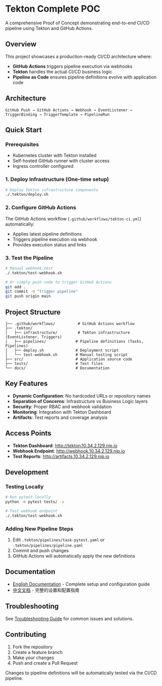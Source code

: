 # Tekton Complete POC


A comprehensive Proof of Concept demonstrating end-to-end CI/CD pipeline using Tekton and GitHub Actions.

## Overview

This project showcases a production-ready CI/CD architecture where:
- **GitHub Actions** triggers pipeline execution via webhooks
- **Tekton** handles the actual CI/CD business logic 
- **Pipeline as Code** ensures pipeline definitions evolve with application code

## Architecture

```
GitHub Push → GitHub Actions → Webhook → EventListener → TriggerBinding → TriggerTemplate → PipelineRun
```

## Quick Start

### Prerequisites
- Kubernetes cluster with Tekton installed
- Self-hosted GitHub runner with cluster access
- Ingress controller configured

### 1. Deploy Infrastructure (One-time setup)
```bash
# Deploy Tekton infrastructure components
./.tekton/deploy.sh
```

### 2. Configure GitHub Actions
The GitHub Actions workflow (`.github/workflows/tekton-ci.yml`) automatically:
- Applies latest pipeline definitions
- Triggers pipeline execution via webhook
- Provides execution status and links

### 3. Test the Pipeline
```bash
# Manual webhook test
./.tekton/test-webhook.sh

# Or simply push code to trigger GitHub Actions
git add .
git commit -m "trigger pipeline"
git push origin main
```

## Project Structure

```
├── .github/workflows/          # GitHub Actions workflow
├── .tekton/
│   ├── infrastructure/         # Tekton infrastructure (EventListener, Triggers)
│   ├── pipelines/             # Pipeline definitions (Tasks, Pipelines)
│   ├── deploy.sh              # Deployment script
│   └── test-webhook.sh        # Manual testing script
├── src/                       # Application source code
├── tests/                     # Test files
└── docs/                      # Documentation
```

## Key Features

- **Dynamic Configuration**: No hardcoded URLs or repository names
- **Separation of Concerns**: Infrastructure vs Business Logic layers
- **Security**: Proper RBAC and webhook validation
- **Monitoring**: Integration with Tekton Dashboard
- **Artifacts**: Test reports and coverage analysis

## Access Points

- **Tekton Dashboard**: http://tekton.10.34.2.129.nip.io
- **Webhook Endpoint**: http://webhook.10.34.2.129.nip.io  
- **Test Reports**: http://artifacts.10.34.2.129.nip.io

## Development

### Testing Locally
```bash
# Run pytest locally
python -m pytest tests/ -v

# Test webhook endpoint
./.tekton/test-webhook.sh
```

### Adding New Pipeline Steps
1. Edit `.tekton/pipelines/task-pytest.yaml` or `.tekton/pipelines/pipeline.yaml`
2. Commit and push changes
3. GitHub Actions will automatically apply the new definitions

## Documentation

- [English Documentation](./docs/en/) - Complete setup and configuration guide
- [中文文档](./docs/zh/) - 完整的设置和配置指南

## Troubleshooting

See [Troubleshooting Guide](./docs/en/06-troubleshooting-guide.md) for common issues and solutions.

## Contributing

1. Fork the repository
2. Create a feature branch
3. Make your changes
4. Push and create a Pull Request

Changes to pipeline definitions will be automatically tested via the CI/CD pipeline.